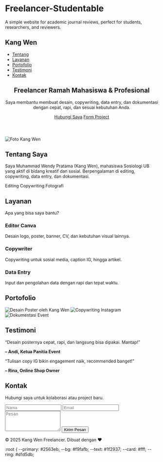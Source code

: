 # Freelancer-Studentable
A simple website for academic journal reviews, perfect for students, researchers, and reviewers.
<!DOCTYPE html>
<html lang="id">
<head>
  <meta charset="UTF-8">
  <meta name="viewport" content="width=device-width, initial-scale=1.0">
  <title>Kang Wen Freelancer</title>
  <meta name="description" content="Portofolio Freelancer Ramah Mahasiswa oleh Kang Wen. Layanan: Editing, Copywriting, Data Entry, Dokumentasi.">
  <link rel="stylesheet" href="style.css">
  <!-- Ikon Lucide -->
  <script src="https://unpkg.com/lucide@latest"></script>
</head>
<body>
  <!-- Navbar -->
  <nav class="navbar">
    <div class="container">
      <h1 class="logo">Kang Wen</h1>
      <ul class="nav-links">
        <li><a href="#about">Tentang</a></li>
        <li><a href="#services">Layanan</a></li>
        <li><a href="#portfolio">Portofolio</a></li>
        <li><a href="#testi">Testimoni</a></li>
        <li><a href="#contact">Kontak</a></li>
      </ul>
    </div>
  </nav>

  <!-- Hero -->
  <header class="hero">
    <div class="container">
      <h2>Freelancer Ramah Mahasiswa & Profesional</h2>
      <p>Saya membantu membuat desain, copywriting, data entry, dan dokumentasi dengan cepat, rapi, dan sesuai kebutuhan Anda.</p>
      <a href="https://wa.me/6285183376862" class="btn primary">Hubungi Saya</a>
      <a href="https://forms.gle/xxx" class="btn">Form Project</a>
    </div>
  </header>

  <!-- About -->
  <section id="about" class="section">
    <div class="container grid grid-2">
      <div>
        <img src="images/kangwen.jpg" alt="Foto Kang Wen" class="foto">
      </div>
      <div>
        <h2>Tentang Saya</h2>
        <p>Saya Muhammad Wendy Pratama (Kang Wen), mahasiswa Sosiologi UB yang aktif di bidang kreatif dan sosial. Berpengalaman di editing, copywriting, data entry, dan dokumentasi.</p>
        <div class="stack">
          <span class="chip">Editing</span>
          <span class="chip">Copywriting</span>
          <span class="chip">Fotografi</span>
        </div>
      </div>
    </div>
  </section>

  <!-- Services -->
  <section id="services" class="section services">
    <div class="container">
      <h2>Layanan</h2>
      <p class="sub">Apa yang bisa saya bantu?</p>
      <div class="grid grid-3">
        <div class="card">
          <i data-lucide="pen-tool"></i>
          <h3>Editor Canva</h3>
          <p>Desain logo, poster, banner, CV, dan kebutuhan visual lainnya.</p>
        </div>
        <div class="card">
          <i data-lucide="type"></i>
          <h3>Copywriter</h3>
          <p>Copywriting untuk sosial media, caption IG, hingga artikel.</p>
        </div>
        <div class="card">
          <i data-lucide="database"></i>
          <h3>Data Entry</h3>
          <p>Input dan pengolahan data dengan rapi dan tepat waktu.</p>
        </div>
      </div>
    </div>
  </section>

  <!-- Portfolio -->
  <section id="portfolio" class="section portfolio">
    <div class="container">
      <h2>Portofolio</h2>
      <div class="grid grid-3">
        <img src="images/porto1.jpg" alt="Desain Poster oleh Kang Wen">
        <img src="images/porto2.jpg" alt="Copywriting Instagram">
        <img src="images/porto3.jpg" alt="Dokumentasi Event">
      </div>
    </div>
  </section>

  <!-- Testimoni -->
  <section id="testi" class="section testi">
    <div class="container">
      <h2>Testimoni</h2>
      <div class="grid grid-2">
        <div class="card quote">
          <p>“Desain posternya cepat, rapi, dan langsung bisa dipakai. Mantap!”</p>
          <strong>– Andi, Ketua Panitia Event</strong>
        </div>
        <div class="card quote">
          <p>“Tulisan copy IG bikin engagement naik, recommended banget!”</p>
          <strong>– Rina, Online Shop Owner</strong>
        </div>
      </div>
    </div>
  </section>

  <!-- Contact -->
  <section id="contact" class="section contact">
    <div class="container">
      <h2>Kontak</h2>
      <p class="sub">Hubungi saya untuk kolaborasi atau project baru.</p>
      <form action="mailto:muhammadwendypratama07@gmail.com" method="post" enctype="text/plain" class="card form">
        <input type="text" name="nama" placeholder="Nama" required>
        <input type="email" name="email" placeholder="Email" required>
        <textarea name="pesan" rows="4" placeholder="Pesan" required></textarea>
        <button class="btn primary" type="submit">Kirim Pesan</button>
      </form>
    </div>
  </section>

  <footer>
    <p>© 2025 Kang Wen Freelancer. Dibuat dengan ❤️</p>
  </footer>

  <script>
    lucide.createIcons();
  </script>
</body>
</html>
:root {
  --primary: #2563eb;
  --bg: #f9fafb;
  --text: #1f2937;
  --card: #fff;
  --ring: #d1d5db;
